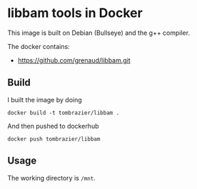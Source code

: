 # libbam tools in Docker


This image is built on Debian (Bullseye) and the g++ compiler.

The docker contains:
- https://github.com/grenaud/libbam.git

## Build

I built the image by doing

```
docker build -t tombrazier/libbam .
```

And then pushed to dockerhub

```
docker push tombrazier/libbam
```

## Usage


The working directory is `/mnt`.

